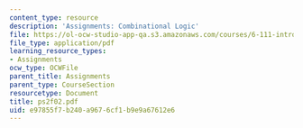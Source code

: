 ```yaml
---
content_type: resource
description: 'Assignments: Combinational Logic'
file: https://ol-ocw-studio-app-qa.s3.amazonaws.com/courses/6-111-introductory-digital-systems-laboratory-fall-2002/e97855f7b240a9676cf1b9e9a67612e6_ps2f02.pdf
file_type: application/pdf
learning_resource_types:
- Assignments
ocw_type: OCWFile
parent_title: Assignments
parent_type: CourseSection
resourcetype: Document
title: ps2f02.pdf
uid: e97855f7-b240-a967-6cf1-b9e9a67612e6
---
```


